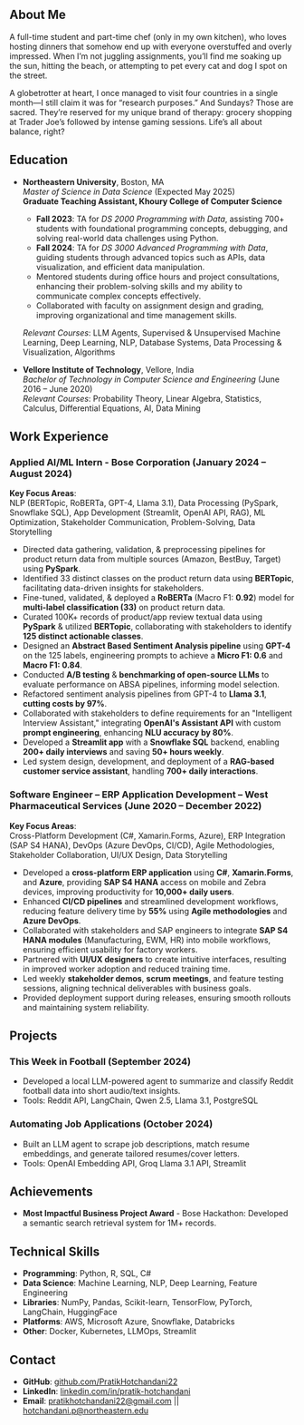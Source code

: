 ## About Me
A full-time student and part-time chef (only in my own kitchen), who loves hosting dinners that somehow end up with everyone overstuffed and overly impressed. When I’m not juggling assignments, you’ll find me soaking up the sun, hitting the beach, or attempting to pet every cat and dog I spot on the street.

A globetrotter at heart, I once managed to visit four countries in a single month—I still claim it was for “research purposes.” And Sundays? Those are sacred. They’re reserved for my unique brand of therapy: grocery shopping at Trader Joe’s followed by intense gaming sessions. Life’s all about balance, right?


## Education
- **Northeastern University**, Boston, MA  
  *Master of Science in Data Science* (Expected May 2025)  
  **Graduate Teaching Assistant, Khoury College of Computer Science**  
  - **Fall 2023**: TA for *DS 2000 Programming with Data*, assisting 700+ students with foundational programming concepts, debugging, and solving real-world data challenges using Python.  
  - **Fall 2024**: TA for *DS 3000 Advanced Programming with Data*, guiding students through advanced topics such as APIs, data visualization, and efficient data manipulation.  
  - Mentored students during office hours and project consultations, enhancing their problem-solving skills and my ability to communicate complex concepts effectively.  
  - Collaborated with faculty on assignment design and grading, improving organizational and time management skills.  

  *Relevant Courses*: LLM Agents, Supervised & Unsupervised Machine Learning, Deep Learning, NLP, Database Systems, Data Processing & Visualization, Algorithms  


- **Vellore Institute of Technology**, Vellore, India  
  *Bachelor of Technology in Computer Science and Engineering* (June 2016 – June 2020)  
  *Relevant Courses*: Probability Theory, Linear Algebra, Statistics, Calculus, Differential Equations, AI, Data Mining 

## Work Experience 
   
   ### Applied AI/ML Intern - Bose Corporation (January 2024 – August 2024)
     
   **Key Focus Areas**:  
    NLP (BERTopic, RoBERTa, GPT-4, Llama 3.1), Data Processing (PySpark, Snowflake SQL), App Development (Streamlit, OpenAI API, RAG), ML Optimization, Stakeholder Communication, Problem-Solving, Data Storytelling
   
  - Directed data gathering, validation, & preprocessing pipelines for product return data from multiple sources (Amazon, BestBuy, Target) using **PySpark**.  
  - Identified 33 distinct classes on the product return data using **BERTopic**, facilitating data-driven insights for stakeholders.  
  - Fine-tuned, validated, & deployed a **RoBERTa** (Macro F1: **0.92**) model for **multi-label classification (33)** on product return data.  
  - Curated 100K+ records of product/app review textual data using **PySpark** & utilized **BERTopic**, collaborating with stakeholders to identify **125 distinct actionable classes**.  
  - Designed an **Abstract Based Sentiment Analysis pipeline** using **GPT-4** on the 125 labels, engineering prompts to achieve a **Micro F1: 0.6** and **Macro F1: 0.84**.  
  - Conducted **A/B testing** & **benchmarking of open-source LLMs** to evaluate performance on ABSA pipelines, informing model selection.  
  - Refactored sentiment analysis pipelines from GPT-4 to **Llama 3.1**, **cutting costs by 97%**.  
  - Collaborated with stakeholders to define requirements for an "Intelligent Interview Assistant," integrating **OpenAI's Assistant API** with custom **prompt engineering**, enhancing **NLU accuracy by 80%**. 
  - Developed a **Streamlit app** with a **Snowflake SQL** backend, enabling **200+ daily interviews** and saving **50+ hours weekly**.  
  - Led system design, development, and deployment of a **RAG-based customer service assistant**, handling **700+ daily interactions**.  


   ### Software Engineer – ERP Application Development – West Pharmaceutical Services (June 2020 – December 2022)

   **Key Focus Areas**:  
   Cross-Platform Development (C#, Xamarin.Forms, Azure), ERP Integration (SAP S4 HANA), DevOps (Azure DevOps, CI/CD), Agile Methodologies, Stakeholder Collaboration, UI/UX Design, Data Storytelling 
 
 - Developed a **cross-platform ERP application** using **C#**, **Xamarin.Forms**, and **Azure**, providing **SAP S4 HANA** access on mobile and Zebra devices, improving productivity for **10,000+ daily users**.  
 - Enhanced **CI/CD pipelines** and streamlined development workflows, reducing feature delivery time by **55%** using **Agile methodologies** and **Azure DevOps**. 
 - Collaborated with stakeholders and SAP engineers to integrate **SAP S4 HANA modules** (Manufacturing, EWM, HR) into mobile workflows, ensuring efficient usability for factory workers.  
 - Partnered with **UI/UX designers** to create intuitive interfaces, resulting in improved worker adoption and reduced training time.  
 - Led weekly **stakeholder demos**, **scrum meetings**, and feature testing sessions, aligning technical deliverables with business goals.  
 - Provided deployment support during releases, ensuring smooth rollouts and maintaining system reliability.  

## Projects
### This Week in Football (September 2024)
- Developed a local LLM-powered agent to summarize and classify Reddit football data into short audio/text insights.
- Tools: Reddit API, LangChain, Qwen 2.5, Llama 3.1, PostgreSQL  

### Automating Job Applications (October 2024)
- Built an LLM agent to scrape job descriptions, match resume embeddings, and generate tailored resumes/cover letters.
- Tools: OpenAI Embedding API, Groq Llama 3.1 API, Streamlit  

## Achievements
- **Most Impactful Business Project Award** - Bose Hackathon: Developed a semantic search retrieval system for 1M+ records.

## Technical Skills
- **Programming**: Python, R, SQL, C#  
- **Data Science**: Machine Learning, NLP, Deep Learning, Feature Engineering  
- **Libraries**: NumPy, Pandas, Scikit-learn, TensorFlow, PyTorch, LangChain, HuggingFace  
- **Platforms**: AWS, Microsoft Azure, Snowflake, Databricks  
- **Other**: Docker, Kubernetes, LLMOps, Streamlit  

## Contact
- **GitHub**: [github.com/PratikHotchandani22](https://github.com/PratikHotchandani22)  
- **LinkedIn**: [linkedin.com/in/pratik-hotchandani](https://linkedin.com/in/pratik-hotchandani)  
- **Email**: pratikhotchandani22@gmail.com || hotchandani.p@northeastern.edu 
